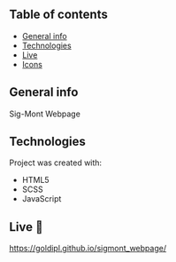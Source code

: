 ## Table of contents
* [General info](#general-info)
* [Technologies](#technologies)
* [Live](#live)
* [Icons](#icons)

## General info
Sig-Mont Webpage

## Technologies
Project was created with:
* HTML5
* SCSS
* JavaScript

## Live :star2:
https://goldipl.github.io/sigmont_webpage/